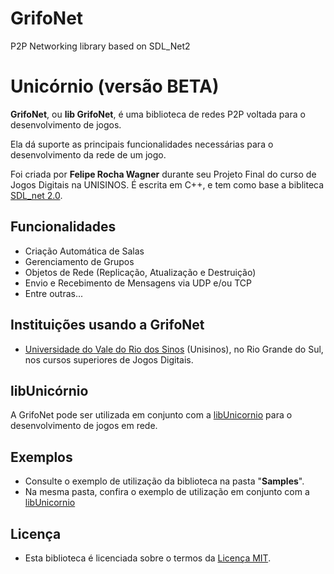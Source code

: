 GrifoNet
========

P2P Networking library based on SDL_Net2
# Unicórnio (versão BETA)

**GrifoNet**, ou **lib GrifoNet**, é uma biblioteca de redes P2P voltada para o desenvolvimento de jogos.

Ela dá suporte as principais funcionalidades necessárias para o desenvolvimento da rede de um jogo.

Foi criada por **Felipe Rocha Wagner** durante seu Projeto Final do curso de Jogos Digitais na UNISINOS.  É escrita em C++, e tem como base a bibliteca [SDL_net 2.0](https://www.libsdl.org/projects/SDL_net/).

## Funcionalidades

  - Criação Automática de Salas
  - Gerenciamento de Grupos
  - Objetos de Rede (Replicação, Atualização e Destruição)
  - Envio e Recebimento de Mensagens via UDP e/ou TCP
  - Entre outras...

## Instituições usando a GrifoNet

  - [Universidade do Vale do Rio dos Sinos](http://www.unisinos.br) (Unisinos), no Rio Grande do Sul, nos cursos superiores de Jogos Digitais. 

## libUnicórnio

A GrifoNet pode ser utilizada em conjunto com a [libUnicornio](https://github.com/GuilhermeAlanJohann/libUnicornio) para o desenvolvimento de jogos em rede.

## Exemplos

  - Consulte o exemplo de utilização da biblioteca na pasta "**Samples**".
  - Na mesma pasta, confira o exemplo de utilização em conjunto com a [libUnicornio](https://github.com/GuilhermeAlanJohann/libUnicornio)

## Licença

  - Esta biblioteca é licenciada sobre o termos da [Licença MIT](http://pt.wikipedia.org/wiki/Licença_MIT).
